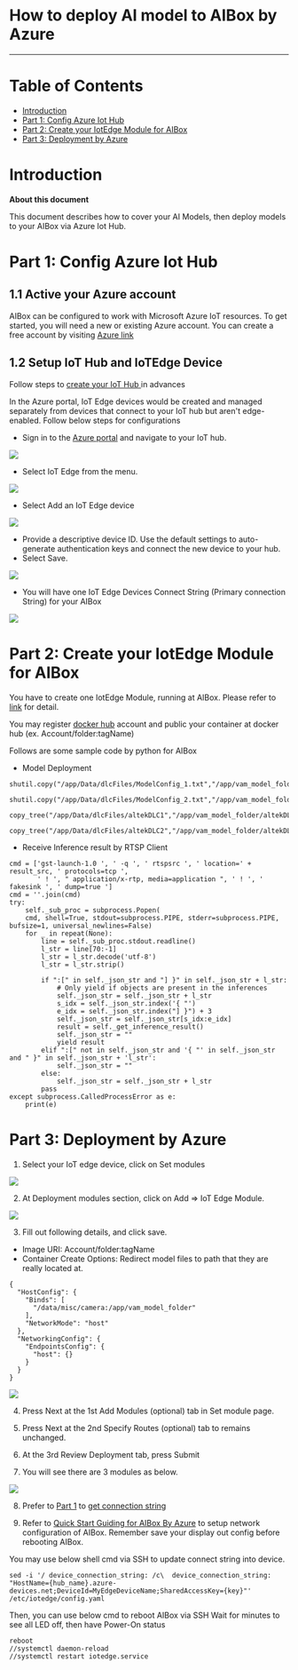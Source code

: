 
How to deploy AI model to AIBox by Azure
===
---

# Table of Contents

-   [Introduction](#Introduction)
-   [Part 1: Config Azure Iot Hub](#part_1)
-   [Part 2: Create your IotEdge Module for AIBox](#part_2)
-   [Part 3: Deployment by Azure](#part_3)


<a name="Introduction"></a>
# Introduction

**About this document**

This document describes how to cover your AI Models, then deploy models to your AIBox via Azure Iot Hub.

<a name="part_1"></a>
# Part 1: Config Azure Iot Hub

## 1.1 Active your Azure account

AIBox can be configured to work with Microsoft Azure IoT resources. To get started, you will need a new or existing Azure account. You can create a free account by visiting [Azure link](https://azure.microsoft.com/free)

## 1.2 Setup IoT Hub and IoTEdge Device

Follow steps to [create your IoT Hub ](https://docs.microsoft.com/en-us/azure/iot-hub/iot-hub-create-through-portal) in advances

In the Azure portal, IoT Edge devices would be created and managed separately from devices that connect to your IoT hub but aren't edge-enabled. Follow below steps for configurations

- Sign in to the [Azure portal](https://portal.azure.com) and navigate to your IoT hub.

![](./images/Azure_login.png)

- Select IoT Edge from the menu.

![](./images/Azure_Config_1.png)

- Select Add an IoT Edge device

![](./images/Azure_Config_2.png)

- Provide a descriptive device ID. Use the default settings to auto-generate authentication keys and connect the new device to your hub.
- Select Save.

![](./images/Azure_Config_3.png)
<a name="save_conectStr"></a>
- You will have one IoT Edge Devices Connect String (Primary connection String) for your AIBox

![](./images/Azure_Config_4.png)

<a name="part_2"></a>
# Part 2: Create your IotEdge Module for AIBox

You have to create one IotEdge Module, running at AIBox.
Please refer to [link](https://docs.microsoft.com/zh-tw/azure/iot-edge/module-development) for detail. 

You may register [docker hub](https://hub.docker.com/) account and public your container at docker hub (ex.  Account/folder:tagName)

Follows are some sample code by python for AIBox
- Model Deployment
```
shutil.copy("/app/Data/dlcFiles/ModelConfig_1.txt","/app/vam_model_folder/ModelConfig_1.txt")
                        shutil.copy("/app/Data/dlcFiles/ModelConfig_2.txt","/app/vam_model_folder/ModelConfig_2.txt")
                        copy_tree("/app/Data/dlcFiles/altekDLC1","/app/vam_model_folder/altekDLC1")
                        copy_tree("/app/Data/dlcFiles/altekDLC2","/app/vam_model_folder/altekDLC2")
```

- Receive Inference result by RTSP Client
```
cmd = ['gst-launch-1.0 ', ' -q ', ' rtspsrc ', ' location=' + result_src, ' protocols=tcp ',                                
       ' ! ', " application/x-rtp, media=application ", ' ! ', ' fakesink ', ' dump=true ']                                 
cmd = ''.join(cmd)                                                                                                                                                                                                                              
try:                                                                                                                        
    self._sub_proc = subprocess.Popen(                                                                                      
    cmd, shell=True, stdout=subprocess.PIPE, stderr=subprocess.PIPE, bufsize=1, universal_newlines=False)                                                                                                                               
    for _ in repeat(None):                                                                                                  
        line = self._sub_proc.stdout.readline()                                                                                                                                                                                         
        l_str = line[70:-1]                                                                                                 
        l_str = l_str.decode('utf-8')                                                                                       
        l_str = l_str.strip()                                                                                               
                                                                                                                    
        if ":[" in self._json_str and "] }" in self._json_str + l_str:                                                      
            # Only yield if objects are present in the inferences                                                           
            self._json_str = self._json_str + l_str                                                                         
            s_idx = self._json_str.index('{ "')                                                                             
            e_idx = self._json_str.index("] }") + 3                                                                         
            self._json_str = self._json_str[s_idx:e_idx]                                                                    
            result = self._get_inference_result()                                                                           
            self._json_str = ""                                                                                             
            yield result                                                                                                    
        elif ":[" not in self._json_str and '{ "' in self._json_str and " }" in self._json_str + 'l_str':                   
            self._json_str = ""                                                                                             
        else:                                                                                                               
            self._json_str = self._json_str + l_str                                                                         
        pass                                                                                                                
except subprocess.CalledProcessError as e:                                                                                  
    print(e)

```


<a name="part_3"></a>
# Part 3: Deployment by Azure

1.	Select your IoT edge device, click on Set modules

![](./images/Deploy_Config_1.png)

2. At Deployment modules section, click on Add => IoT Edge Module.

![](./images/Deploy_Config_2.png)

3. Fill out following details, and click save.

- Image URI: Account/folder:tagName
- Container Create Options: Redirect model files to path that they are really located at.
```
{
  "HostConfig": {
    "Binds": [
      "/data/misc/camera:/app/vam_model_folder"
    ],
    "NetworkMode": "host"
  },
  "NetworkingConfig": {
    "EndpointsConfig": {
      "host": {}
    }
  }
} 

```

![](./images/Deploy_Config_3.png)


4.	Press Next at the 1st Add Modules (optional) tab in Set module page.

5.	Press Next at the 2nd Specify Routes (optional) tab to remains unchanged.

6. At the 3rd Review Deployment tab, press Submit

7. You will see there are 3 modules as below.

![](./images/Deploy_Config_4.png)

8. Prefer to [Part 1](#part_1) to [get connection string](#save_conectStr)

9. Refer to [Quick Start Guiding for AIBox By Azure](./aibox-linux-for-edge.md) to setup network configuration of AIBox. Remember save your display out config before rebooting AIBox.

You may use below shell cmd via SSH to update connect string into device.

```
sed -i '/ device_connection_string: /c\  device_connection_string: "HostName={hub_name}.azure-devices.net;DeviceId=MyEdgeDeviceName;SharedAccessKey={key}"' /etc/iotedge/config.yaml
```

Then, you can use below cmd to reboot AIBox via SSH
Wait for minutes to see all LED off, then have Power-On status

```
reboot
//systemctl daemon-reload
//systemctl restart iotedge.service
```